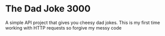# The Dad Joke 3000
A simple API project that gives you cheesy dad jokes.
This is my first time working with HTTP requests so forgive my messy code
